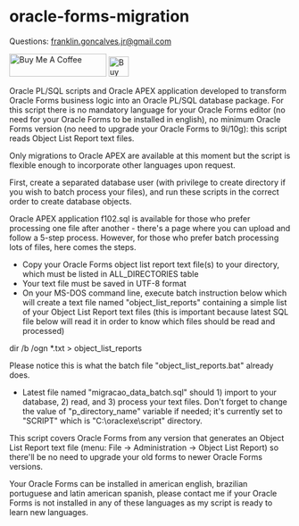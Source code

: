 # oracle-forms-migration

Questions: franklin.goncalves.jr@gmail.com

<a href="https://www.buymeacoffee.com/franklinjr" target="_blank"><img src="https://cdn.buymeacoffee.com/buttons/default-orange.png" alt="Buy Me A Coffee" height="41" width="174"></a>
<a href='https://ko-fi.com/franklinjr' target='_blank'><img height='36' style='border:0px;height:36px;' src='https://cdn.ko-fi.com/cdn/kofi2.png?v=2' border='0' alt='Buy Me a Coffee at ko-fi.com' /></a>

Oracle PL/SQL scripts and Oracle APEX application developed to transform Oracle Forms business logic into an Oracle PL/SQL database package. For this script there is no mandatory language for your Oracle Forms editor (no need for your Oracle Forms to be installed in english), no minimum Oracle Forms version (no need to upgrade your Oracle Forms to 9i/10g): this script reads Object List Report text files.

Only migrations to Oracle APEX are available at this moment but the script is flexible enough to incorporate other languages upon request.

First, create a separated database user (with privilege to create directory if you wish to batch process your files), and run these scripts in the correct order to create database objects.

Oracle APEX application f102.sql is available for those who prefer processing one file after another - there's a page where you can upload and follow a 5-step process. However, for those who prefer batch processing lots of files, here comes the steps.

- Copy your Oracle Forms object list report text file(s) to your directory, which must be listed in ALL_DIRECTORIES table
- Your text file must be saved in UTF-8 format
- On your MS-DOS command line, execute batch instruction below which will create a text file named "object_list_reports" containing a simple list of your Object List Report text files (this is important because latest SQL file below will read it in order to know which files should be read and processed)

dir /b /ogn *.txt > object_list_reports

Please notice this is what the batch file "object_list_reports.bat" already does.

- Latest file named "migracao_data_batch.sql" should 1) import to your database, 2) read, and 3) process your text files. Don't forget to change the value of "p_directory_name" variable if needed; it's currently set to "SCRIPT" which is "C:\oraclexe\script" directory.

This script covers Oracle Forms from any version that generates an Object List Report text file (menu: File -> Administration -> Object List Report) so there'll be no need to upgrade your old forms to newer Oracle Forms versions.

Your Oracle Forms can be installed in american english, brazilian portuguese and latin american spanish, please contact me if your Oracle Forms is not installed in any of these languages as my script is ready to learn new languages.

